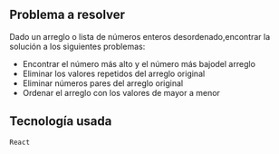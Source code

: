 ## Problema a resolver

Dado un arreglo o lista de números enteros desordenado,encontrar la solución a los siguientes problemas:

- Encontrar el número más alto y el número más bajodel arreglo
- Eliminar los valores repetidos del arreglo original
- Eliminar números pares del arreglo original
- Ordenar el arreglo con los valores de mayor a menor

## Tecnología usada

`React`
